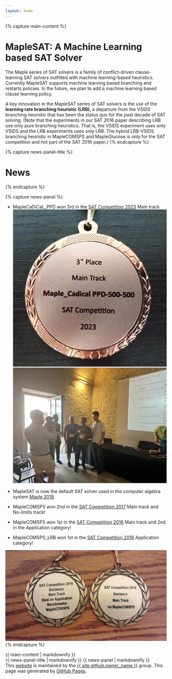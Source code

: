 ```yaml
---
layout: home
---
```


{% capture main-content %}
# MapleSAT: A Machine Learning based SAT Solver
The Maple series of SAT solvers is a family of  conflict-driven clause-learning SAT solvers outfitted with machine learning-based heuristics. Currently MapleSAT supports machine learning based branching and restarts policies. In the future, we plan to add a machine learning based clause learning policy.

A key innovation in the MapleSAT series of SAT solvers is the use of the **learning rate branching heuristic (LRB)**, a departure from the VSIDS branching heuristic that has been the status quo for the past decade of SAT solving. (Note that the experiments in our SAT 2016 paper describing LRB use only pure branching heuristics. That is, the VSIDS experiment uses only VSIDS and the LRB experiments uses only LRB. The hybrid LRB-VSIDS branching heuristic in MapleCOMSPS and MapleGlucose is only for the SAT competition and not part of the SAT 2016 paper.)
{% endcapture %}

{% capture news-panel-title %}
# News
{% endcapture %}

{% capture news-panel %}
* MapleCaDiCaL_PPD won 3rd in the [SAT Competition 2023](https://satcompetition.github.io/2023/downloads.html) Main track
[![SAT Competition 2023 medal](assets/2023SATCompMedal.jpg)](assets/2023SATCompMedal.jpg)
[![SAT Competition 2023 MapleCaDiCaL team](assets/2023SATCompTeam.jpg)](assets/2023SATCompTeam.jpg)

* MapleSAT is now the default SAT solver used in the computer algebra system [Maple 2018](https://www.maplesoft.com/products/maple/new_features/maple2018/performance.aspx).
* MapleCOMSPS won 2nd in the [SAT Competition 2017](https://baldur.iti.kit.edu/sat-competition-2017/index.php?cat=results) Main track and No-limits track!
* MapleCOMSPS won 1st in the [SAT Competition 2016](http://baldur.iti.kit.edu/sat-competition-2016/index.php?cat=results) Main track and 2nd in the Application category!
* MapleCOMSPS_LRB won 1st in the [SAT Competition 2016](http://baldur.iti.kit.edu/sat-competition-2016/index.php?cat=results) Application category!

[![SAT Competition 2016 medals](assets/2016SATCompMedal.jpg)](assets/2016SATCompMedal.jpg)
{% endcapture %}

<div class="wrapper">
<div class="content-wrapper main-content">
    <div class="main-panel">
        {{ main-content | markdownify }}
    </div>
    <div class="side-panel">
        {{ news-panel-title | markdownify }}
        {{ news-panel | markdownify }}
    </div>
</div>
</div>
<section class="main-content">
    <footer class="site-footer">
        <span class="site-footer-owner">This <a href="{{ site.github.owner_url }}/{{ site.github.repository_name }}">website</a> is maintained by the <a href="{{ site.github.owner_url }}">{{ site.github.owner_name }}</a> group.</span>
        <span class="site-footer-credits">This page was generated by <a href="https://pages.github.com">GitHub Pages</a>.</span>
    </footer>
</section>